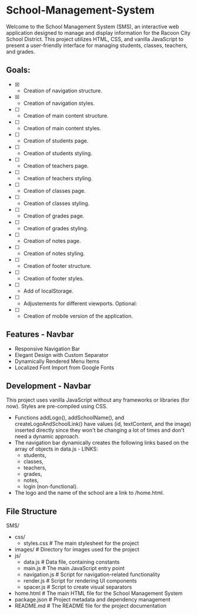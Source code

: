 # School-Management-System
Welcome to the School Management System (SMS), an interactive web application designed to manage and display information for the Racoon City School District. This project utilizes HTML, CSS, and vanilla JavaScript to present a user-friendly interface for managing students, classes, teachers, and grades.

## Goals:
- [x] - Creation of navigation structure.
- [x] - Creation of navigation styles.
- [ ] - Creation of main content structure.
- [ ] - Creation of main content styles.
- [ ] - Creation of students page.
- [ ] - Creation of students styling.
- [ ] - Creation of teachers page.
- [ ] - Creation of teachers styling.
- [ ] - Creation of classes page.
- [ ] - Creation of classes styling.
- [ ] - Creation of grades page.
- [ ] - Creation of grades styling.
- [ ] - Creation of notes page.
- [ ] - Creation of notes styling.
- [ ] - Creation of footer structure.
- [ ] - Creation of footer styles.
- [ ] - Add of localStorage.
- [ ] - Adjustements for different viewports.
Optional:
- [ ] - Creation of mobile version of the application.

## Features - Navbar
* Responsive Navigation Bar
* Elegant Design with Custom Separator
* Dynamically Rendered Menu Items
* Localized Font Import from Google Fonts

## Development - Navbar
This project uses vanilla JavaScript without any frameworks or libraries (for now). Styles are pre-compiled using CSS.

* Functions addLogo(), addSchoolName(), and createLogoAndSchoolLink() have values (id, textContent, and the image) inserted directly since they won't be changing a lot of times and don't need a dynamic approach.
* The navigation bar dynamically creates the following links based on the array of objects in data.js - LINKS:
    * students,
    * classes,
    * teachers,
    * grades,
    * notes,
    * login (non-functional).
* The logo and the name of the school are a link to /home.html.

## File Structure

SMS/
* css/
    * styles.css # The main stylesheet for the project
* images/ # Directory for images used for the project
* js/
    * data.js # Data file, containing constants
    * main.js # The main JavaScript entry point
    * navigation.js # Script for navigation-related functionality
    * render.js # Script for rendering UI components
    * spacer.js # Script to create visual separators
* home.html # The main HTML file for the School Management System
* package.json # Project metadata and dependency management
* README.md # The README file for the project documentation

